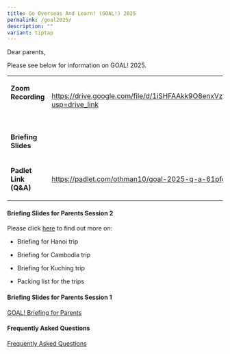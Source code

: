 ```yaml
---
title: Go Overseas And Learn! (GOAL!) 2025
permalink: /goal2025/
description: ""
variant: tiptap
---
```

<p>Dear parents,</p>
<p>Please see below for information on GOAL! 2025.</p>
<p></p>
<table style="minWidth: 50px">
<colgroup>
<col>
<col>
</colgroup>
<tbody>
<tr>
<td rowspan="1" colspan="1">
<p><strong>Zoom Recording</strong>
</p>
<p><strong>&nbsp;</strong>
</p>
</td>
<td rowspan="1" colspan="1">
<p><a href="https://drive.google.com/file/d/1iSHFAAkk9O8enxVzytNaJOnvtkYcGjgF/view?usp=drive_link" rel="noopener noreferrer nofollow" target="_blank">https://drive.google.com/file/d/1iSHFAAkk9O8enxVzytNaJOnvtkYcGjgF/view?usp=drive_link</a>
</p>
</td>
</tr>
<tr>
<td rowspan="1" colspan="1">
<p><strong>Briefing Slides</strong>
</p>
</td>
<td rowspan="1" colspan="1">
<p></p>
</td>
</tr>
<tr>
<td rowspan="1" colspan="1">
<p><strong>Padlet Link (Q&amp;A)</strong>
</p>
</td>
<td rowspan="1" colspan="1">
<p><a href="https://padlet.com/othman10/goal-2025-q-a-61pfggk6z7z07fdj" rel="noopener noreferrer nofollow" target="_blank">https://padlet.com/othman10/goal-2025-q-a-61pfggk6z7z07fdj</a>
</p>
</td>
</tr>
</tbody>
</table>
<h4>Briefing Slides for Parents Session 2</h4>
<p>Please click <a href="https://drive.google.com/drive/u/2/folders/1kE6zTQsAwK4oPm5yXRAOz6XmfQZ3kF1U" rel="noopener noreferrer nofollow" target="_blank">here</a> to
find out more on:</p>
<ul data-tight="true" class="tight">
<li>
<p>Briefing for Hanoi trip</p>
</li>
<li>
<p>Briefing for Cambodia trip</p>
</li>
<li>
<p>Briefing for Kuching trip</p>
</li>
<li>
<p>Packing list for the trips</p>
</li>
</ul>
<h4>Briefing Slides for Parents Session 1</h4>
<p><a href="/files/2024_goal_briefing.pdf" rel="noopener noreferrer nofollow" target="_blank">GOAL! Briefing for Parents</a> 
<br>
</p>
<h4>Frequently Asked Questions</h4>
<p><a href="/files/2024_goal_qa.pdf" rel="noopener noreferrer nofollow" target="_blank">Frequently Asked Questions</a>
</p>